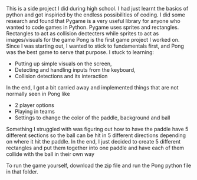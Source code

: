 This is a side project I did during high school. I had just learnt the basics of python and got inspiried by the endless possibilities of coding.
I did some research and found that Pygame is a very useful library for anyone who wanted to code games in Python.
Pygame uses sprites and rectangles. Rectangles to act as collision dectecters while sprites to act as images/visuals for the game
Pong is the first game project I worked on. Since I was starting out, I wanted to stick to fundamentals first, 
and Pong was the best game to serve that purpose. I stuck to learning:
- Putting up simple visuals on the screen, 
- Detecting and handling inputs from the keyboard,
- Collision detections and its interaction

In the end, I got a bit carried away and implemented things that are not normally seen in Pong like
- 2 player options
- Playing in teams
- Settings to change the color of the paddle, background and ball

Something I struggled with was figuring out how to have the paddle have 5 different sections so the ball can be hit in 5 different directions
depending on where it hit the paddle.
In the end, I just decided to create 5 different rectangles and put them together into one paddle and have each of them collide with the ball in their own way

To run the game yourself, download the zip file and run the Pong python file in that folder.
